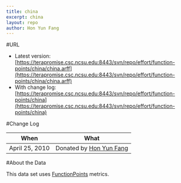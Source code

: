 ```yaml
---
title: china
excerpt: china
layout: repo
author: Hon Yun Fang
---
```



#URL

  * Latest version:[https://terapromise.csc.ncsu.edu:8443/svn/repo/effort/function-points/china/china.arff](https://terapromise.csc.ncsu.edu:8443/svn/repo/effort/function-points/china/china.arff)
  * With change log:[https://terapromise.csc.ncsu.edu:8443/svn/repo/effort/function-points/china](https://terapromise.csc.ncsu.edu:8443/svn/repo/effort/function-points/china)

#Change Log

When | What
---- | ----
April 25, 2010 | Donated by [Hon Yun Fang](/repo/people/data-donors/promise3.html)

#About the Data 

This data set uses [FunctionPoints](/repo/effort/function-points/) metrics.

